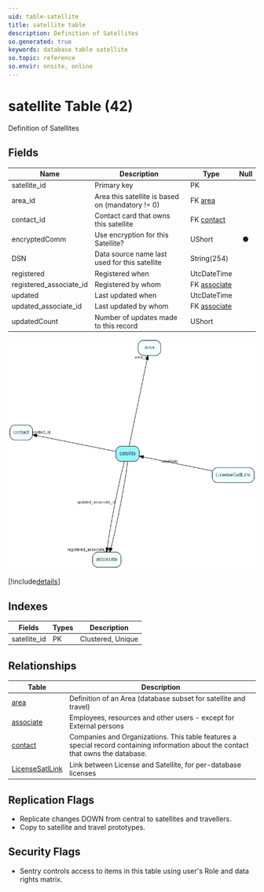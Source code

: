 ```yaml
---
uid: table-satellite
title: satellite table
description: Definition of Satellites
so.generated: true
keywords: database table satellite
so.topic: reference
so.envir: onsite, online
---
```


# satellite Table (42)

Definition of Satellites

## Fields

| Name | Description | Type | Null |
|------|-------------|------|:----:|
|satellite\_id|Primary key|PK| |
|area\_id|Area this satellite is based on (mandatory != 0)|FK [area](area.md)| |
|contact\_id|Contact card that owns this satellite|FK [contact](contact.md)| |
|encryptedComm|Use encryption for this Satellite?|UShort|&#x25CF;|
|DSN|Data source name last used for this satellite|String(254)| |
|registered|Registered when|UtcDateTime| |
|registered\_associate\_id|Registered by whom|FK [associate](associate.md)| |
|updated|Last updated when|UtcDateTime| |
|updated\_associate\_id|Last updated by whom|FK [associate](associate.md)| |
|updatedCount|Number of updates made to this record|UShort| |


![satellite table relationship diagram](./media/satellite.png)

[!include[details](./includes/satellite.md)]

## Indexes

| Fields | Types | Description |
|--------|-------|-------------|
|satellite\_id |PK |Clustered, Unique |

## Relationships

| Table|  Description |
|------|-------------|
|[area](area.md)  |Definition of an Area (database subset for satellite and travel) |
|[associate](associate.md)  |Employees, resources and other users - except for External persons |
|[contact](contact.md)  |Companies and Organizations.   This table features a special record containing information about the contact that owns the database.   |
|[LicenseSatlLink](licensesatllink.md)  |Link between License and Satellite, for per-database licenses |


## Replication Flags

* Replicate changes DOWN from central to satellites and travellers.
* Copy to satellite and travel prototypes.

## Security Flags

* Sentry controls access to items in this table using user's Role and data rights matrix.

